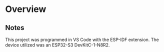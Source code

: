 # Overview




## Notes
This project was programmed in VS Code with the ESP-IDF extension. The device utilized was an ESP32-S3 DevKitC-1-N8R2.